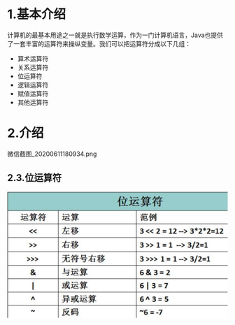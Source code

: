 # 1.基本介绍

计算机的最基本用途之一就是执行数学运算，作为一门计算机语言，Java也提供了一套丰富的运算符来操纵变量。我们可以把运算符分成以下几组：

* 算术运算符
* 关系运算符
* 位运算符
* 逻辑运算符
* 赋值运算符
* 其他运算符

# 2.介绍

微信截图\_20200611180934.png

## 2.3.位运算符

![](/static/image/cc11728b4710b912b079806fcefdfc03934522e2.png)

